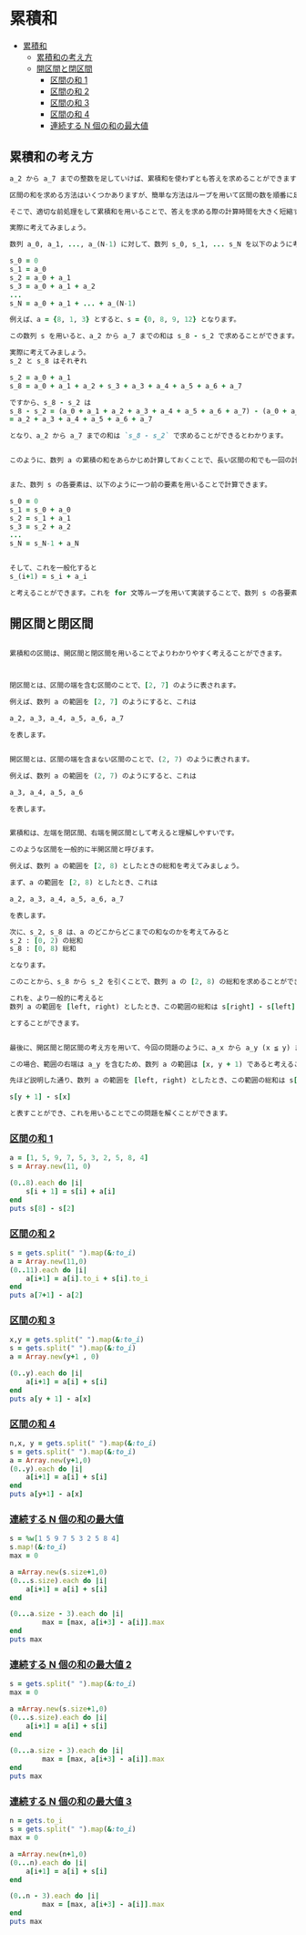 # 累積和

- [累積和](#累積和)
  - [累積和の考え方](#累積和の考え方)
  - [開区間と閉区間](#開区間と閉区間)
    - [区間の和 1](#区間の和-1)
    - [区間の和 2](#区間の和-2)
    - [区間の和 3](#区間の和-3)
    - [区間の和 4](#区間の和-4)
    - [連続する N 個の和の最大値](#連続する-n-個の和の最大値)




## 累積和の考え方

```ruby
a_2 から a_7 までの整数を足していけば、累積和を使わずとも答えを求めることができますが、練習として累積和で解いてみましょう。

区間の和を求める方法はいくつかありますが、簡単な方法はループを用いて区間の数を順番に足していくことです。しかしその方法では、区間の長さが長くなるほど、それに比例して計算時間も長くなってしまいます。

そこで、適切な前処理をして累積和を用いることで、答えを求める際の計算時間を大きく短縮することができます。

実際に考えてみましょう。

数列 a_0, a_1, ..., a_(N-1) に対して、数列 s_0, s_1, ... s_N を以下のように考えます。

s_0 = 0
s_1 = a_0
s_2 = a_0 + a_1
s_3 = a_0 + a_1 + a_2
...
s_N = a_0 + a_1 + ... + a_(N-1)

例えば、a = {8, 1, 3} とすると、s = {0, 8, 9, 12} となります。

この数列 s を用いると、a_2 から a_7 までの和は s_8 - s_2 で求めることができます。

実際に考えてみましょう。
s_2 と s_8 はそれぞれ

s_2 = a_0 + a_1
s_8 = a_0 + a_1 + a_2 + s_3 + a_3 + a_4 + a_5 + a_6 + a_7

ですから、s_8 - s_2 は
s_8 - s_2 = (a_0 + a_1 + a_2 + a_3 + a_4 + a_5 + a_6 + a_7) - (a_0 + a_1)
= a_2 + a_3 + a_4 + a_5 + a_6 + a_7

となり、a_2 から a_7 までの和は `s_8 - s_2` で求めることができるとわかります。


このように、数列 a の累積の和をあらかじめ計算しておくことで、長い区間の和でも一回の計算で求めることができます。


また、数列 s の各要素は、以下のように一つ前の要素を用いることで計算できます。

s_0 = 0
s_1 = s_0 + a_0
s_2 = s_1 + a_1
s_3 = s_2 + a_2
...
s_N = s_N-1 + a_N


そして、これを一般化すると
s_(i+1) = s_i + a_i

と考えることができます。これを for 文等ループを用いて実装することで、数列 s の各要素を求めることができます。
```

## 開区間と閉区間

```ruby

累積和の区間は、開区間と閉区間を用いることでよりわかりやすく考えることができます。



閉区間とは、区間の端を含む区間のことで、[2, 7] のように表されます。

例えば、数列 a の範囲を [2, 7] のようにすると、これは

a_2, a_3, a_4, a_5, a_6, a_7

を表します。


開区間とは、区間の端を含まない区間のことで、(2, 7) のように表されます。

例えば、数列 a の範囲を (2, 7) のようにすると、これは

a_3, a_4, a_5, a_6

を表します。


累積和は、左端を閉区間、右端を開区間として考えると理解しやすいです。

このような区間を一般的に半開区間と呼びます。

例えば、数列 a の範囲を [2, 8) としたときの総和を考えてみましょう。

まず、a の範囲を [2, 8) としたとき、これは

a_2, a_3, a_4, a_5, a_6, a_7

を表します。

次に、s_2, s_8 は、a のどこからどこまでの和なのかを考えてみると
s_2 : [0, 2) の総和
s_8 : [0, 8) 総和

となります。

このことから、s_8 から s_2 を引くことで、数列 a の [2, 8) の総和を求めることができるとわかります。

これを、より一般的に考えると
数列 a の範囲を [left, right) としたとき、この範囲の総和は s[right] - s[left] で求めることができる

とすることができます。


最後に、開区間と閉区間の考え方を用いて、今回の問題のように、a_x から a_y (x ≦ y) までの和を求める場合を考えてみましょう。

この場合、範囲の右端は a_y を含むため、数列 a の範囲は [x, y + 1) であると考えることができます。

先ほど説明した通り、数列 a の範囲を [left, right) としたとき、この範囲の総和は s[right] - s[left] で求めることができるため、a_x から a_y までの和は

s[y + 1] - s[x]

と表すことができ、これを用いることでこの問題を解くことができます。
```

### [区間の和 1](https://paiza.jp/works/mondai/prefix_sum_problems/ruby/prefix_sum_problems__section_sum_step1/result?token=94e80bd7c3844556d2c6af1d8f78520e)

```ruby
a = [1, 5, 9, 7, 5, 3, 2, 5, 8, 4]
s = Array.new(11, 0)

(0..8).each do |i|
    s[i + 1] = s[i] + a[i]
end
puts s[8] - s[2]
```

### [区間の和 2](https://paiza.jp/works/mondai/prefix_sum_problems/prefix_sum_problems__section_sum_step2)

```ruby
s = gets.split(" ").map(&:to_i)
a = Array.new(11,0)
(0..11).each do |i|
    a[i+1] = a[i].to_i + s[i].to_i
end
puts a[7+1] - a[2]
```

### [区間の和 3](https://paiza.jp/works/mondai/prefix_sum_problems/prefix_sum_problems__section_sum_step3)

```ruby
x,y = gets.split(" ").map(&:to_i)
s = gets.split(" ").map(&:to_i)
a = Array.new(y+1 , 0)

(0..y).each do |i|
    a[i+1] = a[i] + s[i]
end
puts a[y + 1] - a[x]
```

### [区間の和 4](https://paiza.jp/works/mondai/prefix_sum_problems/prefix_sum_problems__section_sum_boss)

```ruby
n,x, y = gets.split(" ").map(&:to_i)
s = gets.split(" ").map(&:to_i)
a = Array.new(y+1,0)
(0..y).each do |i|
    a[i+1] = a[i] + s[i]
end
puts a[y+1] - a[x]
```

### [連続する N 個の和の最大値](https://paiza.jp/works/mondai/prefix_sum_problems/ruby/prefix_sum_problems__sum_max_step1/result?token=6c9662f1c8a21f95dae2754cf0c7e242)

```ruby
s = %w[1 5 9 7 5 3 2 5 8 4]
s.map!(&:to_i)
max = 0

a =Array.new(s.size+1,0)
(0...s.size).each do |i|
    a[i+1] = a[i] + s[i]
end

(0...a.size - 3).each do |i|
        max = [max, a[i+3] - a[i]].max
end
puts max
```

### [連続する N 個の和の最大値 2](https://paiza.jp/works/mondai/prefix_sum_problems/prefix_sum_problems__sum_max_step2)

```ruby
s = gets.split(" ").map(&:to_i)
max = 0

a =Array.new(s.size+1,0)
(0...s.size).each do |i|
    a[i+1] = a[i] + s[i]
end

(0...a.size - 3).each do |i|
        max = [max, a[i+3] - a[i]].max
end
puts max
```

### [連続する N 個の和の最大値 3](https://paiza.jp/works/mondai/prefix_sum_problems/prefix_sum_problems__sum_max_step3)

```ruby
n = gets.to_i
s = gets.split(" ").map(&:to_i)
max = 0

a =Array.new(n+1,0)
(0...n).each do |i|
    a[i+1] = a[i] + s[i]
end

(0..n - 3).each do |i|
        max = [max, a[i+3] - a[i]].max
end
puts max
```